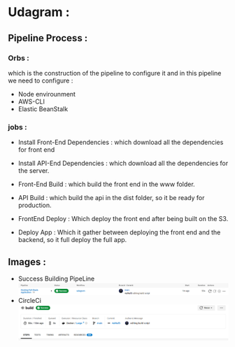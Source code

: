 # Udagram :

## Pipeline Process : 


### Orbs : 
which is the construction of the pipeline to configure it and in this pipeline we need to configure :
- Node envirounment 
- AWS-CLI 
- Elastic BeanStalk

### jobs : 
- Install Front-End Dependencies : 
    which download all the dependencies for front end 
- Install API-End Dependencies : 
    which download all the dependencies for the server.

- Front-End Build : 
    which build the front end in the www folder.

- API Build : 
     which build the api in the dist folder, so it be ready for production.

- FrontEnd Deploy :
    Which deploy the front end after being built on the S3.

- Deploy App : 
    Which it gather between deploying the front end and the backend, so it full deploy the full app.

## Images :
- Success Building PipeLine
![pipeLine Sucess](/screenshots/piplelinesuc.png "pipeLine")
- CircleCi
![circleCi](/screenshots/circle.png)
